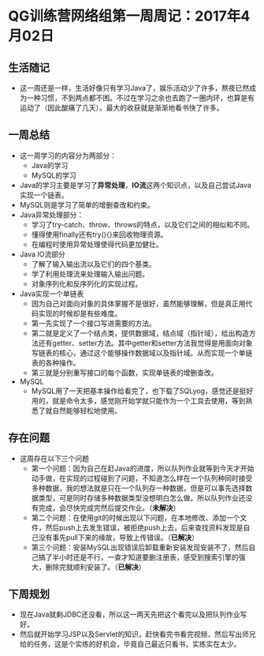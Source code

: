 # QG训练营网络组第一周周记：2017年4月02日
## 生活随记
* 这一周还是一样，生活好像只有学习Java了，娱乐活动少了许多，熬夜已然成为一种习惯，不到两点都不困。不过在学习之余也去跑了一圈内环，也算是有运动了（因此酸痛了几天）。最大的收获就是渐渐地看书快了许多。
## 一周总结
* 这一周学习的内容分为两部分：
  * Java的学习
  * MySQL的学习
* Java的学习主要是学习了**异常处理**，**IO流**这两个知识点，以及自己尝试Java实现一个链表。
* MySQL则是学习了简单的增删查改和约束。
* Java异常处理部分：
  * 学习了try-catch、throw、throws的特点，以及它们之间的相似和不同。
  * 懂得使用finally还有try(){}来回收物理资源。
  * 在编程时使用异常处理使得代码更加健壮。
* Java IO流部分
  * 了解了输入输出流以及它们的四个基类。
  * 学了利用处理流来处理输入输出问题。
  * 对象序列化和反序列化的实现过程。
* Java实现一个单链表
  * 因为自己对面向对象的具体掌握不是很好，虽然能够理解，但是真正用代码实现的时候却是有些难度。
  * 第一先实现了一个接口写进需要的方法。
  * 第二就是定义了一个结点类，提供数据域，结点域（指针域），给出构造方法还有getter、setter方法。其中getter和setter方法我觉得是用面向对象写链表的核心，通过这个能够操作数据域以及指针域。从而实现一个单链表的各种操作。
  * 第三就是分别重写接口的每个函数，实现单链表的增删查改。
* MySQL
  * MySQL用了一天把基本操作给看完了，也下载了SQLyog，感觉还是挺好用的，就是命令太多，感觉刚开始学就只能作为一个工具去使用，等到熟悉了就自然能够轻松地使用。
## 存在问题
* 这周存在以下三个问题
  * 第一个问题：因为自己在赶Java的进度，所以队列作业就等到今天才开始动手做，在实现的过程碰到了问题，不知道怎么样在一个队列种同时接受多种数据，我的想法就是只在一个队列存一种数据，但是可以事先选择数据类型，可是同时存储多种数据类型没想明白怎么做。所以队列作业还没有完成，会尽快完成完然后提交作业。（**未解决**）
  * 第二个问题：在使用git的时候出现以下问题，在本地修改、添加一个文件，然后push上去发生错误，被拒绝push上去，后来查找资料发现是自己没有事先pull下来的缘故，导致上传错误。（**已解决**）
  * 第三个问题：安装MySQL出现错误后卸载重新安装发现安装不了，然后自己搞了半小时还是不行，一查才知道要删注册表，感受到搜索引擎的强大，删除完就顺利安装了。（**已解决**）
## 下周规划
* 现在Java就剩JDBC还没看，所以这一两天先把这个看完以及把队列作业写好。
* 然后就开始学习JSP以及Servlet的知识，赶快看完书看完视频，然后写出师兄给的任务，这是个实练的好机会，毕竟自己最近只看书，实练实在太少。